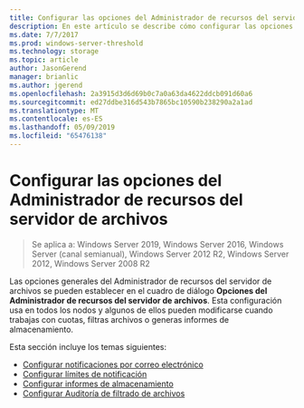 ```yaml
---
title: Configurar las opciones del Administrador de recursos del servidor de archivos
description: En este artículo se describe cómo configurar las opciones del Administrador de recursos del servidor de archivos
ms.date: 7/7/2017
ms.prod: windows-server-threshold
ms.technology: storage
ms.topic: article
author: JasonGerend
manager: brianlic
ms.author: jgerend
ms.openlocfilehash: 2a3915d3d6d69b0c7a0a63da4622ddcb091d60a6
ms.sourcegitcommit: ed27ddbe316d543b7865bc10590b238290a2a1ad
ms.translationtype: MT
ms.contentlocale: es-ES
ms.lasthandoff: 05/09/2019
ms.locfileid: "65476138"
---
```

# <a name="setting-file-server-resource-manager-options"></a>Configurar las opciones del Administrador de recursos del servidor de archivos

> Se aplica a: Windows Server 2019, Windows Server 2016, Windows Server (canal semianual), Windows Server 2012 R2, Windows Server 2012, Windows Server 2008 R2

Las opciones generales del Administrador de recursos del servidor de archivos se pueden establecer en el cuadro de diálogo **Opciones del Administrador de recursos del servidor de archivos**. Esta configuración usa en todos los nodos y algunos de ellos pueden modificarse cuando trabajas con cuotas, filtras archivos o generas informes de almacenamiento.

Esta sección incluye los temas siguientes:

-   [Configurar notificaciones por correo electrónico](configure-email-notifications.md)
-   [Configurar límites de notificación](configure-notification-limits.md)
-   [Configurar informes de almacenamiento](configure-storage-reports.md)
-   [Configurar Auditoría de filtrado de archivos](configure-file-screen-audit.md)


